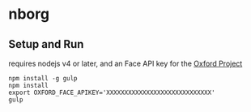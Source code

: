 # nborg

## Setup and Run

requires nodejs v4 or later, and an Face API key for the [Oxford Project](https://www.projectoxford.ai/face)

```shell
npm install -g gulp
npm install
export OXFORD_FACE_APIKEY='XXXXXXXXXXXXXXXXXXXXXXXXXXXXX'
gulp
```
